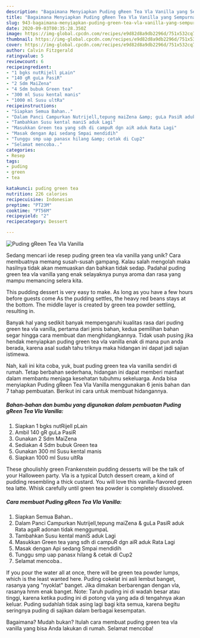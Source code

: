 ```yaml
---
description: "Bagaimana Menyiapkan Puding gReen Tea Vla Vanilla yang Sempurna"
title: "Bagaimana Menyiapkan Puding gReen Tea Vla Vanilla yang Sempurna"
slug: 943-bagaimana-menyiapkan-puding-green-tea-vla-vanilla-yang-sempurna
date: 2020-09-03T00:35:28.350Z
image: https://img-global.cpcdn.com/recipes/e9d82d8a9db2296d/751x532cq70/puding-green-tea-vla-vanilla-foto-resep-utama.jpg
thumbnail: https://img-global.cpcdn.com/recipes/e9d82d8a9db2296d/751x532cq70/puding-green-tea-vla-vanilla-foto-resep-utama.jpg
cover: https://img-global.cpcdn.com/recipes/e9d82d8a9db2296d/751x532cq70/puding-green-tea-vla-vanilla-foto-resep-utama.jpg
author: Calvin Fitzgerald
ratingvalue: 5
reviewcount: 6
recipeingredient:
- "1 bgks nutRijell pLain"
- "140 gR guLa PasiR"
- "2 Sdm MaiZena"
- "4 Sdm bubuk Green tea"
- "300 ml Susu kental manis"
- "1000 ml Susu ultRa"
recipeinstructions:
- "Siapkan Semua Bahan.."
- "Dalam Panci Campurkan Nutrijell,tepung maiZena &amp; guLa PasiR aduk Rata agaR adonan tidak menggumpaL"
- "Tambahkan Susu kental maniS aduk Lagi"
- "Masukkan Green tea yang sdh di campuR dgn aiR aduk Rata Lagi"
- "Masak dengan Api sedang Smpai mendidih"
- "Tunggu smp uap panasx hilang &amp; cetak di Cup2"
- "Selamat mencoba.."
categories:
- Resep
tags:
- puding
- green
- tea

katakunci: puding green tea 
nutrition: 226 calories
recipecuisine: Indonesian
preptime: "PT23M"
cooktime: "PT56M"
recipeyield: "2"
recipecategory: Dessert

---
```



![Puding gReen Tea Vla Vanilla](https://img-global.cpcdn.com/recipes/e9d82d8a9db2296d/751x532cq70/puding-green-tea-vla-vanilla-foto-resep-utama.jpg)

Sedang mencari ide resep puding green tea vla vanilla yang unik? Cara membuatnya memang susah-susah gampang. Kalau salah mengolah maka hasilnya tidak akan memuaskan dan bahkan tidak sedap. Padahal puding green tea vla vanilla yang enak selayaknya punya aroma dan rasa yang mampu memancing selera kita.

This pudding dessert is very easy to make. As long as you have a few hours before guests come As the pudding settles, the heavy red beans stays at the bottom. The middle layer is created by green tea powder settling, resulting in.

Banyak hal yang sedikit banyak mempengaruhi kualitas rasa dari puding green tea vla vanilla, pertama dari jenis bahan, kedua pemilihan bahan segar hingga cara membuat dan menghidangkannya. Tidak usah pusing jika hendak menyiapkan puding green tea vla vanilla enak di mana pun anda berada, karena asal sudah tahu triknya maka hidangan ini dapat jadi sajian istimewa.


Nah, kali ini kita coba, yuk, buat puding green tea vla vanilla sendiri di rumah. Tetap berbahan sederhana, hidangan ini dapat memberi manfaat dalam membantu menjaga kesehatan tubuhmu sekeluarga. Anda bisa menyiapkan Puding gReen Tea Vla Vanilla menggunakan 6 jenis bahan dan 7 tahap pembuatan. Berikut ini cara untuk membuat hidangannya.

<!--inarticleads1-->

##### Bahan-bahan dan bumbu yang digunakan dalam pembuatan Puding gReen Tea Vla Vanilla:

1. Siapkan 1 bgks nutRijell pLain
1. Ambil 140 gR guLa PasiR
1. Gunakan 2 Sdm MaiZena
1. Sediakan 4 Sdm bubuk Green tea
1. Gunakan 300 ml Susu kental manis
1. Siapkan 1000 ml Susu ultRa


These ghoulishly green Frankenstein pudding desserts will be the talk of your Halloween party. Vla is a typical Dutch dessert cream, a kind of pudding resembling a thick custard. You will love this vanilla-flavored green tea latte. Whisk carefully until green tea powder is completely dissolved. 

<!--inarticleads2-->

##### Cara membuat Puding gReen Tea Vla Vanilla:

1. Siapkan Semua Bahan..
1. Dalam Panci Campurkan Nutrijell,tepung maiZena &amp; guLa PasiR aduk Rata agaR adonan tidak menggumpaL
1. Tambahkan Susu kental maniS aduk Lagi
1. Masukkan Green tea yang sdh di campuR dgn aiR aduk Rata Lagi
1. Masak dengan Api sedang Smpai mendidih
1. Tunggu smp uap panasx hilang &amp; cetak di Cup2
1. Selamat mencoba..


If you pour the water all at once, there will be green tea powder lumps, which is the least wanted here. Puding cokelat ini asli lembut banget, rasanya yang &#34;nyoklat&#34; banget. Jika dimakan berbarengan dengan vla, rasanya hmm enak banget. Note: Taruh puding ini di wadah besar atau tinggi, karena ketika puding ini di potong vla yang ada di tengahnya akan keluar. Puding sudahlah tidak asing lagi bagi kita semua, karena begitu seringnya puding di sajikan dalam berbagai kesempatan. 

Bagaimana? Mudah bukan? Itulah cara membuat puding green tea vla vanilla yang bisa Anda lakukan di rumah. Selamat mencoba!
